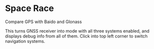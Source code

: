 # Space Race

Compare GPS with Baido and Glonass

This turns GNSS receiver into mode with all three systems enabled, and
displays debug info from all of them. Click into top left corner to
switch navigation systems.

